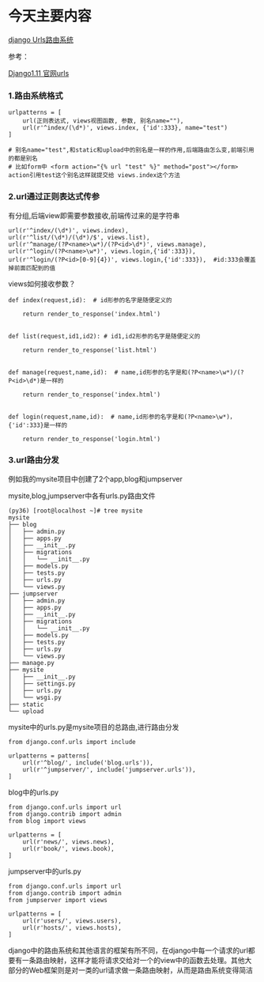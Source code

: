 # 今天主要内容
[django Urls路由系统]()

参考：

[Django1.11 官网urls](https://docs.djangoproject.com/en/1.11/topics/http/urls/)


### 1.路由系统格式
```
urlpatterns = [
    url(正则表达式, views视图函数, 参数, 别名name=""),
    url(r'^index/(\d*)', views.index, {'id':333}, name="test")
]

# 别名name="test",和static和upload中的别名是一样的作用,后端路由怎么变,前端引用的都是别名
# 比如form中 <form action="{% url "test" %}" method="post"></form> action引用test这个别名这样就提交给 views.index这个方法
```

### 2.url通过正则表达式传参
有分组,后端view即需要参数接收,前端传过来的是字符串
```
url(r'^index/(\d*)', views.index),
url(r'^list/(\d*)/(\d*)/$', views.list),   
url(r'^manage/(?P<name>\w*)/(?P<id>\d*)', views.manage),
url(r'^login/(?P<name>\w*)', views.login,{'id':333}),
url(r'^login/(?P<id>[0-9]{4})', views.login,{'id':333}),  #id:333会覆盖掉前面匹配到的值
```
views如何接收参数？
```
def index(request,id):  # id形参的名字是随便定义的
    
    return render_to_response('index.html')

    
def list(request,id1,id2): # id1,id2形参的名字是随便定义的
    
    return render_to_response('list.html')


def manage(request,name,id):  # name,id形参的名字是和(?P<name>\w*)/(?P<id>\d*)是一样的
    
    return render_to_response('index.html')


def login(request,name,id):  # name,id形参的名字是和(?P<name>\w*)，{'id':333}是一样的
    
    return render_to_response('login.html')
```

### 3.url路由分发
例如我的mysite项目中创建了2个app,blog和jumpserver

mysite,blog,jumpserver中各有urls.py路由文件
```
(py36) [root@localhost ~]# tree mysite
mysite
├── blog
│   ├── admin.py
│   ├── apps.py
│   ├── __init__.py
│   ├── migrations
│   │   └── __init__.py
│   ├── models.py
│   ├── tests.py
│   ├── urls.py
│   └── views.py
├── jumpserver
│   ├── admin.py
│   ├── apps.py
│   ├── __init__.py
│   ├── migrations
│   │   └── __init__.py
│   ├── models.py
│   ├── tests.py
│   ├── urls.py
│   └── views.py
├── manage.py
├── mysite
│   ├── __init__.py
│   ├── settings.py
│   ├── urls.py
│   └── wsgi.py
├── static
└── upload

```
mysite中的urls.py是mysite项目的总路由,进行路由分发
```
from django.conf.urls import include
 
urlpatterns = patterns[
    url(r'^blog/', include('blog.urls')),
    url(r'^jumpserver/', include('jumpserver.urls')),
]
```
blog中的urls.py
```
from django.conf.urls import url
from django.contrib import admin
from blog import views

urlpatterns = [
    url(r'news/', views.news),
    url(r'book/', views.book),
]

```
jumpserver中的urls.py
```
from django.conf.urls import url
from django.contrib import admin
from jumpserver import views

urlpatterns = [
    url(r'users/', views.users),
    url(r'hosts/', views.hosts),
]
```
django中的路由系统和其他语言的框架有所不同，在django中每一个请求的url都要有一条路由映射，这样才能将请求交给对一个的view中的函数去处理。其他大部分的Web框架则是对一类的url请求做一条路由映射，从而是路由系统变得简洁
